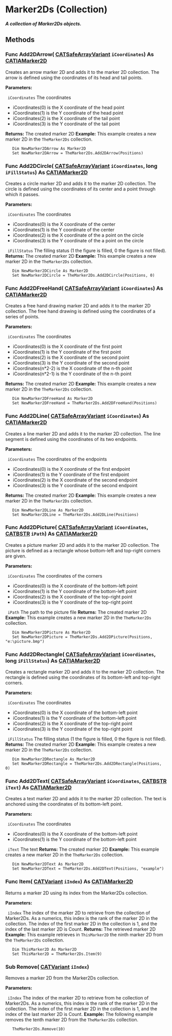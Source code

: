 # Marker2Ds (Collection)

**_A collection of Marker2Ds objects._**

## Methods

### Func **Add2DArrow**( [CATSafeArrayVariant](../System/typedef_CATSafeArrayVariant_73843.md)  `iCoordinates`) As [CATIAMarker2D](../NavigatorInterfaces/interface_Marker2D_12072.md)

Creates an arrow marker 2D and adds it to the marker 2D collection. The arrow is defined using the coordinates of its head and tail points.

**Parameters:**

` iCoordinates`      The coordinates

  * iCoordinates(0) is the X coordinate of the head point
  * iCoordinates(1) is the Y coordinate of the head point
  * iCoordinates(2) is the X coordinate of the tail point
  * iCoordinates(3) is the Y coordinate of the tail point

**Returns:**      The created marker 2D  **Example:**      This example creates a new marker 2D in the `TheMarker2Ds` collection.

```VBScript
   Dim NewMarker2DArrow As Marker2D
   Set NewMarker2DArrow = TheMarker2Ds.Add2DArrow(Positions)

```

### Func **Add2DCircle**( [CATSafeArrayVariant](../System/typedef_CATSafeArrayVariant_73843.md)  `iCoordinates`,  long  `iFillStatus`) As [CATIAMarker2D](../NavigatorInterfaces/interface_Marker2D_12072.md)

Creates a circle marker 2D and adds it to the marker 2D collection. The circle is defined using the coordinates of its center and a point through which it passes.

**Parameters:**

` iCoordinates`      The coordinates

  * iCoordinates(0) is the X coordinate of the center
  * iCoordinates(1) is the Y coordinate of the center
  * iCoordinates(2) is the X coordinate of the a point on the circle
  * iCoordinates(3) is the Y coordinate of the a point on the circle

` iFillStatus`      The filling status (1 the figure is filled, 0 the figure is not filled).
**Returns:**      The created marker 2D  **Example:**      This example creates a new marker 2D in the `TheMarker2Ds` collection.

```VBScript
   Dim NewMarker2DCircle As Marker2D
   Set NewMarker2DCircle = TheMarker2Ds.Add2DCircle(Positions, 0)

```

### Func **Add2DFreeHand**( [CATSafeArrayVariant](../System/typedef_CATSafeArrayVariant_73843.md)  `iCoordinates`) As [CATIAMarker2D](../NavigatorInterfaces/interface_Marker2D_12072.md)

Creates a free hand drawing marker 2D and adds it to the marker 2D collection. The free hand drawing is defined using the coordinates of a series of points.

**Parameters:**

` iCoordinates`      The coordinates

  * iCoordinates(0) is the X coordinate of the first point
  * iCoordinates(1) is the Y coordinate of the first point
  * iCoordinates(2) is the X coordinate of the second point
  * iCoordinates(3) is the Y coordinate of the second point
  * iCoordinates(n*2-2) is the X coordinate of the n-th point
  * iCoordinates(n*2-1) is the Y coordinate of the n-th point

**Returns:**      The created marker 2D  **Example:**      This example creates a new marker 2D in the `TheMarker2Ds` collection.

```VBScript
   Dim NewMarker2DFreeHand As Marker2D
   Set NewMarker2DFreeHand = TheMarker2Ds.Add2DFreeHand(Positions)

```

### Func **Add2DLine**( [CATSafeArrayVariant](../System/typedef_CATSafeArrayVariant_73843.md)  `iCoordinates`) As [CATIAMarker2D](../NavigatorInterfaces/interface_Marker2D_12072.md)

Creates a line marker 2D and adds it to the marker 2D collection. The line segment is defined using the coordinates of its two endpoints.

**Parameters:**

` iCoordinates`      The coordinates of the endpoints

  * iCoordinates(0) is the X coordinate of the first endpoint
  * iCoordinates(1) is the Y coordinate of the first endpoint
  * iCoordinates(2) is the X coordinate of the second endpoint
  * iCoordinates(3) is the Y coordinate of the second endpoint

**Returns:**      The created marker 2D  **Example:**      This example creates a new marker 2D in the `TheMarker2Ds` collection.

```VBScript
   Dim NewMarker2DLine As Marker2D
   Set NewMarker2DLine = TheMarker2Ds.Add2DLine(Positions)

```

### Func **Add2DPicture**( [CATSafeArrayVariant](../System/typedef_CATSafeArrayVariant_73843.md)  `iCoordinates`,  [CATBSTR](../System/typedef_CATBSTR_8129.md)  `iPath`) As [CATIAMarker2D](../NavigatorInterfaces/interface_Marker2D_12072.md)

Creates a picture marker 2D and adds it to the marker 2D collection. The picture is defined as a rectangle whose bottom-left and top-right corners are given.

**Parameters:**

` iCoordinates`      The coordinates of the corners

  * iCoordinates(0) is the X coordinate of the bottom-left point
  * iCoordinates(1) is the Y coordinate of the bottom-left point
  * iCoordinates(2) is the X coordinate of the top-right point
  * iCoordinates(3) is the Y coordinate of the top-right point

` iPath`      The path to the picture file
**Returns:**      The created marker 2D  **Example:**      This example creates a new marker 2D in the `TheMarker2Ds` collection.

```VBScript
   Dim NewMarker2DPicture As Marker2D
   Set NewMarker2DPicture = TheMarker2Ds.Add2DPicture(Positions, "e:\picture.bmp")

```

### Func **Add2DRectangle**( [CATSafeArrayVariant](../System/typedef_CATSafeArrayVariant_73843.md)  `iCoordinates`,  long  `iFillStatus`) As [CATIAMarker2D](../NavigatorInterfaces/interface_Marker2D_12072.md)

Creates a rectangle marker 2D and adds it to the marker 2D collection. The rectangle is defined using the coordinates of its bottom-left and top-right corners.

**Parameters:**

` iCoordinates`      The coordinates

  * iCoordinates(0) is the X coordinate of the bottom-left point
  * iCoordinates(1) is the Y coordinate of the bottom-left point
  * iCoordinates(2) is the X coordinate of the top-right point
  * iCoordinates(3) is the Y coordinate of the top-right point

` iFillStatus`      The filling status (1 the figure is filled, 0 the figure is not filled).
**Returns:**      The created marker 2D  **Example:**      This example creates a new marker 2D in the `TheMarker2Ds` collection.

```VBScript
   Dim NewMarker2DRectangle As Marker2D
   Set NewMarker2DRectangle = TheMarker2Ds.Add2DRectangle(Positions, 0)

```

### Func **Add2DText**( [CATSafeArrayVariant](../System/typedef_CATSafeArrayVariant_73843.md)  `iCoordinates`,  [CATBSTR](../System/typedef_CATBSTR_8129.md)  `iText`) As [CATIAMarker2D](../NavigatorInterfaces/interface_Marker2D_12072.md)

Creates a text marker 2D and adds it to the marker 2D collection. The text is anchored using the coordinates of its bottom-left point.

**Parameters:**

` iCoordinates`      The coordinates

  * iCoordinates(0) is the X coordinate of the bottom-left point
  * iCoordinates(1) is the Y coordinate of the bottom-left point

` iText`      The text
**Returns:**      The created marker 2D  **Example:**      This example creates a new marker 2D in the `TheMarker2Ds` collection.

```VBScript
   Dim NewMarker2DText As Marker2D
   Set NewMarker2DText = TheMarker2Ds.Add2DText(Positions, "example")

```

### Func **Item**( [CATVariant](../System/typedef_CATVariant_20656.md)  `iIndex`) As [CATIAMarker2D](../NavigatorInterfaces/interface_Marker2D_12072.md)

Returns a marker 2D using its index from the Marker2Ds collection.

**Parameters:**

` iIndex`      The index of the marker 2D to retrieve from the collection of Marker2Ds. As a numerics, this index is the rank of the marker 2D in the collection. The index of the first marker 2D in the collection is 1, and the index of the last marker 2D is Count.
**Returns:**      The retrieved marker 2D  **Example:**      This example retrieves in `ThisMarker2D` the ninth marker 2D from the `TheMarker2Ds` collection.

```VBScript
   Dim ThisMarker2D As Marker2D
   Set ThisMarker2D = TheMarker2Ds.Item(9)

```

### Sub **Remove**( [CATVariant](../System/typedef_CATVariant_20656.md)  `iIndex`)

Removes a marker 2D from the Marker2Ds collection.

**Parameters:**

` iIndex`      The index of the marker 2D to retrieve from he collection of Marker2Ds. As a numerics, this index is the rank of the marker 2D in the collection. The index of the first marker 2D in the collection is 1, and the index of the last marker 2D is Count.
**Example:**      The following example removes the tenth marker 2D from the `TheMarker2Ds` collection.

```VBScript
   TheMarker2Ds.Remove(10)

```